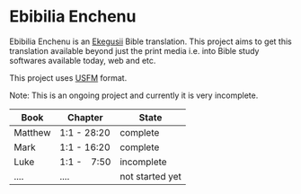 # Ebibilia Enchenu

Ebibilia Enchenu is an [Ekegusii](https://en.wikipedia.org/wiki/Gusii_language) Bible translation. This project aims to get this translation available beyond just the print media i.e. into Bible study softwares available today, web and etc.

This project uses [USFM](https://ubsicap.github.io/usfm/) format.

Note: This is an ongoing project and currently it is very incomplete.

| Book        | Chapter      | State           |
| ----------- | ------------ | --------------- |
| Matthew     | 1:1 - 28:20  | complete        |
| Mark        | 1:1 - 16:20  | complete        |
| Luke        | 1:1 -&emsp;7:50  | incomplete      |
| ....        | ....         | not started yet |
